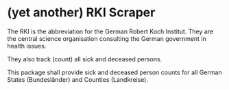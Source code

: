 # (yet another) RKI Scraper

The RKI is the abbreviation for the German Robert Koch Institut. They are the
central science organisation consulting the German government in health issues.

They also track (count) all sick and deceased persons.

This package shall provide sick and deceased person counts for all German States
(Bundesländer) and Counties (Landkreise).
